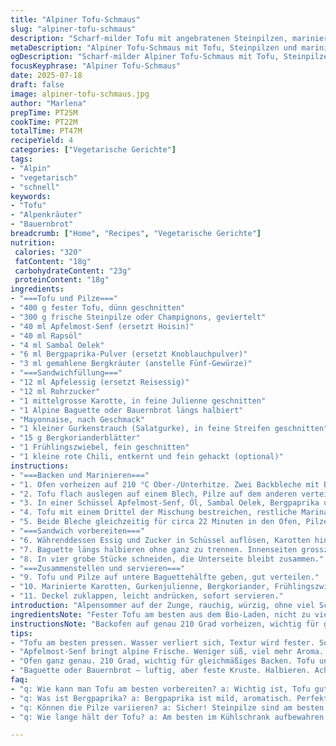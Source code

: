 ```yaml
---
title: "Alpiner Tofu-Schmaus"
slug: "alpiner-tofu-schmaus"
description: "Scharf-milder Tofu mit angebratenen Steinpilzen, marinierten Karotten und Gurken in luftiger Baguette. Statt üblichen Sichuan-Gewürzen Appenzeller-Würze und Alpenkräuter. Gebacken bei 210 °C, sanft gerührt. Ersatz von Hoisin durch würzigen Apfelmost-Senf aus dem Emmental. Kombi von Sambal oelek und Pulverschindel (Bergpaprika) für Wärmekick. Krokante Karotten innen. Frisch, schlicht, wild. Dabei Kräuterfrische von Bergkoriander, fast ein bisschen wie Davoser scharfes Kräuterlisolat. Für den schnellen Hunger in Hüttenstil. Gabel braucht man selten."
metaDescription: "Alpiner Tofu-Schmaus mit Tofu, Steinpilzen und marinierten Karotten - perfektes Alpengericht für schnellen Hunger."
ogDescription: "Scharf-milder Alpiner Tofu-Schmaus mit Tofu, Steinpilzen und knackigen Karotten in luftigem Baguette - ideal für einen schnellen Abstecher in die Bergwelt."
focusKeyphrase: "Alpiner Tofu-Schmaus"
date: 2025-07-18
draft: false
image: alpiner-tofu-schmaus.jpg
author: "Marlena"
prepTime: PT25M
cookTime: PT22M
totalTime: PT47M
recipeYield: 4
categories: ["Vegetarische Gerichte"]
tags:
- "Alpin"
- "vegetarisch"
- "schnell"
keywords:
- "Tofu"
- "Alpenkräuter"
- "Bauernbrot"
breadcrumb: ["Home", "Recipes", "Vegetarische Gerichte"]
nutrition: 
 calories: "320"
 fatContent: "18g"
 carbohydrateContent: "23g"
 proteinContent: "18g"
ingredients:
- "===Tofu und Pilze==="
- "400 g fester Tofu, dünn geschnitten"
- "300 g frische Steinpilze oder Champignons, geviertelt"
- "40 ml Apfelmost-Senf (ersetzt Hoisin)"
- "40 ml Rapsöl"
- "4 ml Sambal Oelek"
- "6 ml Bergpaprika-Pulver (ersetzt Knoblauchpulver)"
- "3 ml gemahlene Bergkräuter (anstelle Fünf-Gewürze)"
- "===Sandwichfüllung==="
- "12 ml Apfelessig (ersetzt Reisessig)"
- "12 ml Rohrzucker"
- "1 mittelgrosse Karotte, in feine Julienne geschnitten"
- "1 Alpine Baguette oder Bauernbrot längs halbiert"
- "Mayonnaise, nach Geschmack"
- "1 kleiner Gurkenstrauch (Salatgurke), in feine Streifen geschnitten"
- "15 g Bergkorianderblätter"
- "1 Frühlingszwiebel, fein geschnitten"
- "1 kleine rote Chili, entkernt und fein gehackt (optional)"
instructions:
- "===Backen und Marinieren==="
- "1. Ofen vorheizen auf 210 °C Ober-/Unterhitze. Zwei Backbleche mit Backpapier oder Sennentuch auslegen."
- "2. Tofu flach auslegen auf einem Blech, Pilze auf dem anderen verteilen."
- "3. In einer Schüssel Apfelmost-Senf, Öl, Sambal Oelek, Bergpaprika und Bergkräuter verrühren."
- "4. Tofu mit einem Drittel der Mischung bestreichen, restliche Marinade über den Pilzen verteilen, gut durchmischen."
- "5. Beide Bleche gleichzeitig für circa 22 Minuten in den Ofen, Pilze nach 11 Minuten wenden, Tofu nicht wenden."
- "===Sandwich vorbereiten==="
- "6. Währenddessen Essig und Zucker in Schüssel auflösen, Karotten hineingeben, 15 Minuten ziehen lassen. Danach gut abtropfen lassen."
- "7. Baguette längs halbieren ohne ganz zu trennen. Innenseiten grosszügig mit Mayonnaise bestreichen."
- "8. In vier grobe Stücke schneiden, die Unterseite bleibt zusammen."
- "===Zusammenstellen und servieren==="
- "9. Tofu und Pilze auf untere Baguettehälfte geben, gut verteilen."
- "10. Marinierte Karotten, Gurkenjulienne, Bergkoriander, Frühlingszwiebeln und nach Belieben Chili darüber streuen."
- "11. Deckel zuklappen, leicht andrücken, sofort servieren."
introduction: "Alpensommer auf der Zunge, rauchig, würzig, ohne viel Schnickschnack. Tofu, kein fader Gschmäck, hier mit kräftiger Marinade, Apfelmost-Senf bringt lokale Note. Pilze frisch, geviertelt, weich vom Ofen, fast wie vom Holzfeuer. Karotten knackig eingelegt, Kontrast zur Holzbretterbrot-Textur. Baguette oder Bauernbrot von der Bergbäckerei, milder Sauerteig. Bergkoriander bringt aufs nächste Level, fast, als stamme es direkt aus einer Bergwiese. Chili optional, für die paar Grad extra Sommerhitze. Keine Sahne, kein Käse, dabei vollwertig und alpine-klar. Kann ohne tierische Zutaten, doch wir ergänzten mit Appenzeller-Würze – in der Marinade, aber sachte, nur als Aroma-Pogo für das alpine Gefühl. Schnell zubereitet, aber mit Kraft, begleitet von einem kühlen Rivella oder frisch gezapftem Bärgbräu. Tageslicht in der Küche, Blick auf Gletscher, einfach."
ingredientsNote: "Fester Tofu am besten aus dem Bio-Laden, nicht zu viel Wasser verlieren beim Backen. Steinpilze verwenden, wann immer Saison ist, sonst gute Champignons. Apfelmost-Senf ist eine Schweizer Spezialität, würziger als Hoisin, aber weniger süss, bringt Alpenspiel ins Glas. Bergpaprika ist mild und aromatisch, ersetzt Knoblauchpulver mit Ziel auf alpine Kräuterwelt. Bergkräuter ersetzen Chinagewürze, bringen heimische alpine Noten. Essig aus Apfel, weniger sauer, mehr Frucht, süsser Rohrzucker balanciert die Säure. Karotten in feine Julienne schneiden, gibt frischen Biss. Alpen-Koriander, nicht überall leicht erhältlich, ersetzt frische Koriander. Alpine Baguette oder Schweizer Bauernbrot, luftig oder mit einer dicken Kruste, je nach Tagesform. Wer mag, streut etwas Appenzeller-Würze in die Marinade, kein klassischer Käse, sondern als Gewürz."
instructionsNote: "Backofen auf genau 210 Grad vorheizen, wichtig für gleichmässiges Backen. Tofu wird nicht gewendet, bleibt so saftig, Pilze unbedingt wenden nach halber Zeit, sonst werden sie trocken. Marinade genau aufteilen: ein Teil für Tofu, der Rest für Pilze, gut vermengen. Karotten in Essig-Zucker-Gemisch einlegen, mindestens 15 Minuten, um knackige Frische zu behalten. Baguette vorsichtig halbieren, nicht ganz durchschneiden, so hält es besser zusammen und falls man draussen isst, rüttelt nichts auseinander. Mayonnaise standard, kann Kräuterbutter ersetzen. Aber scharf, grob und alpenfrisch soll's sein. Deckel drauf, mit der Hand leicht andrücken, nicht quetschen. Sofort essen, damit die Texturen nicht vermatschen. Eisberg-Salat wäre mager, Gurke passt besser, frisch, präzise. Optional Chili für Hüttenchili-Herz. Nicht warm? Kein Problem, schmeckt auch kalt und auf der Gabel bleibt's grob. Hochalpines Streetfood, zünftige Mahlzeit für auf dem Berggipfel oder beim Naturfest."
tips:
- "Tofu am besten pressen. Wasser verliert sich, Textur wird fester. So absorbiert der Tofu mehr von der Marinade. Ideal für den Geschmack. Steinpilze frisch, Saison nutzen. Champignons sind Alternativen. Aber frisch muss es sein, für den perfekten Umami."
- "Apfelmost-Senf bringt alpine Frische. Weniger süß, viel mehr Aroma. Bergpaprika ist mild, etwas rauchig. Der ersetzt auch oft Knoblauch. Gute Wahl für den alpinen Wurstgeschmack. Karotten nicht zu lange marinieren. 15 Minuten. Knackigkeit bleibt."
- "Ofen ganz genau. 210 Grad, wichtig für gleichmäßiges Backen. Tofu und Pilze gleichzeitig rein. Aber umdrehen beim Pilz, sonst trocken. Tofu bleibt saftig. Verfeinern mit Appenzeller-Würze geht. Genau die richtige Menge für die Würze, ohne Käse."
- "Baguette oder Bauernbrot – luftig, aber feste Kruste. Halbieren. Achte darauf, nicht ganz durchschneiden. Es muss zusammenhalten. Diese Sandwich ist für unterwegs. Ideal für Ausflüge in die Berge. Schnapp dir ein Rivella dazu, der perfekte Erfrischungsbegleiter."
faq:
- "q: Wie kann man Tofu am besten vorbereiten? a: Wichtig ist, Tofu gut zu pressen. Wasser abtropfen lassen. Dann wird er fester. Marinade besser absorbieren. Für Geschmack unschlagbar."
- "q: Was ist Bergpaprika? a: Bergpaprika ist mild, aromatisch. Perfekt, um Knoblauch zu ersetzen. Manchmal auch bei wenig Aroma nötig. Bei vielen Gerichten verwenden. Gut für die alpine Küche."
- "q: Können die Pilze variieren? a: Sicher! Steinpilze sind am besten. Wenn nicht verfügbar, Champignons sind super. Die Saison ist entscheidend. Frischer Geschmack wichtig für dein Gericht."
- "q: Wie lange hält der Tofu? a: Am besten im Kühlschrank aufbewahren. Kann für eine Woche gut sein. Oder einfrieren, für längere Zeit. Nicht vergessen, das Wasser abzutropfen."

---
```

